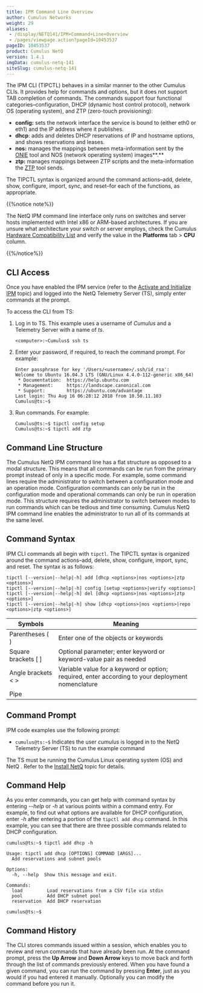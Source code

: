 ```yaml
---
title: IPM Command Line Overview
author: Cumulus Networks
weight: 29
aliases:
 - /display/NETQ141/IPM+Command+Line+Overview
 - /pages/viewpage.action?pageId=10453537
pageID: 10453537
product: Cumulus NetQ
version: 1.4.1
imgData: cumulus-netq-141
siteSlug: cumulus-netq-141
---
```

The IPM CLI (TIPCTL) behaves in a similar manner to the other
Cumulus CLIs. It provides help for
commands and options, but it does not support TAB completion of commands. The commands support four
functional categories–configuration, DHCP (dynamic host control
protocol), network OS (operating system), and ZTP (zero-touch
provisioning):

  - **config:** sets the network interface the service is bound to
    (either eth0 or eth1) and the IP address where it publishes.
  - **dhcp**: adds and deletes DHCP reservations of IP and hostname
    options, and shows reservations and leases.
  - **nos:** manages the mappings between meta-information sent by the
    [ONIE](https://opencomputeproject.github.io/onie/) tool and NOS
    (network operating system) images**.**
  - **ztp:** manages mappings between ZTP scripts and the
    meta-information the
    [ZTP](/display/NETQ141/Zero+Touch+Provisioning+-+ZTP) tool sends.

The TIPCTL syntax is organized around the command actions–add, delete,
show, configure, import, sync, and reset–for each of the functions, as
appropriate.

{{%notice note%}}

The NetQ IPM command line interface only runs on switches and server
hosts implemented with Intel x86 or ARM-based architectures.
If you are unsure what architecture your
switch or server employs, check the Cumulus [Hardware Compatibility
List](https://cumulusnetworks.com/products/hardware-compatibility-list/)
and verify the value in the **Platforms** tab \> **CPU** column.

{{%/notice%}}

## CLI Access

Once you have enabled the IPM service (refer to the [Activate and Initialize IPM](/version/cumulus-netq-141/Cumulus-NetQ-Image-and-Provisioning-Management-User-Guide/Activate-and-Initialize-IPM)
topic) and logged into the NetQ Telemetry Server (TS), simply enter
commands at the prompt.

To access the CLI from TS:

1.  Log in to TS. This example uses a
    username of *Cumulus* and a Telemetry Server with a name of *ts*.  

        <computer>:~Cumulus$ ssh ts

2.  Enter your password, if required, to
    reach the command prompt. For example:

        Enter passphrase for key '/Users/<username>/.ssh/id_rsa': 
        Welcome to Ubuntu 16.04.3 LTS (GNU/Linux 4.4.0-112-generic x86_64)
         * Documentation:  https://help.ubuntu.com
         * Management:     https://landscape.canonical.com
         * Support:        https://ubuntu.com/advantage
        Last login: Thu Aug 16 06:28:12 2018 from 10.50.11.103
        Cumulus@ts:~$ 

3.  Run commands. For example:  

        Cumulus@ts:~$ tipctl config setup
        Cumulus@ts:~$ tipctl add ztp 

## Command Line Structure

The Cumulus NetQ IPM command line has a
flat structure as opposed to a modal structure. This means that all
commands can be run from the primary prompt instead of only in a
specific mode. For example, some
command lines require the administrator to switch between a
configuration mode and an operation mode. Configuration commands can
only be run in the configuration mode and operational commands can only
be run in operation mode. This structure requires the administrator to
switch between modes to run commands which can be tedious and time
consuming. Cumulus NetQ IPM command line enables the administrator to
run all of its commands at the same level.

## Command Syntax

IPM CLI commands all begin with `tipctl`.
The TIPCTL syntax is organized around the command actions–add,
delete, show, configure, import, sync, and reset. The syntax is as
follows:

    tipctl [--version|--help|-h] add [dhcp <options>|nos <options>|ztp <options>]
    tipctl [--version|--help|-h] config [setup <options>|verify <options>]
    tipctl [--version|--help|-h] del [dhcp <options>|nos <options>|ztp <options>]
    tipctl [--version|--help|-h] show [dhcp <options>|nos <options>|repo <options>|ztp <options>]

| Symbols               | Meaning                                                                                           |
| --------------------- | ------------------------------------------------------------------------------------------------- |
| Parentheses ( )       | Enter one of the objects or keywords                                                              |
| Square brackets \[ \] | Optional parameter; enter keyword or keyword-value pair as needed                                 |
| Angle brackets \< \>  | Variable value for a keyword or option; required, enter according to your deployment nomenclature |
| Pipe |                | Separates keyword options, also separates value options; enter one keyword and zero or one value  |

## Command Prompt

IPM code examples use the following
prompt:

  - `cumulus@ts:~$` Indicates the user *cumulus* is logged in to the
    NetQ Telemetry Server (TS) to run the example command

The TS must be running the Cumulus Linux operating system (OS) and NetQ
. Refer to the [Install NetQ](/version/cumulus-netq-141/Cumulus-NetQ-Deployment-Guide/Install-NetQ)
topic for details.

## Command Help

As you enter commands, you can get help
with command syntax by entering --*help* or *-h* at various points
within a command entry. For example, to find out what options are
available for DHCP configuration, enter -*h* after entering a portion of the `tipctl
add dhcp` command. In this example, you can see that there are three
possible commands related to DHCP configuration.

    cumulus@ts:~$ tipctl add dhcp -h
     
    Usage: tipctl add dhcp [OPTIONS] COMMAND [ARGS]...
      Add reservations and subnet pools
     
    Options:
      -h, --help  Show this message and exit.
     
    Commands:
      load         Load reservations from a CSV file via stdin
      pool         Add DHCP subnet pool
      reservation  Add DHCP reservation
     
    cumulus@ts:~$

## Command History

The CLI stores commands issued within a session, which enables you to
review and rerun commands that have already been run. At the command
prompt, press the **Up Arrow** and **Down Arrow** keys to move back and
forth through the list of commands previously entered. When you have
found a given command, you can run the command by pressing **Enter**,
just as you would if you had entered it manually. Optionally you can
modify the command before you run it.
